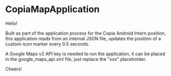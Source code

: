 # CopiaMapApplication
Hello!

Built as part of the application process for the Copia Android Intern position, this application reads from an 
internal JSON file, updates the position of a custom-icon marker every 0.5 seconds.

A Google Maps v2 API key is needed to run the application, it can be placed in the google_maps_api.xml file,
just replace the "xxx" placeholder. 

Cheers!
